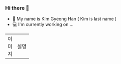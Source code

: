 ### Hi there 👋
* 🐾 My name is Kim Gyeong Han ( Kim is last name )
* 💻 I'm currently working on ...

<table>

  <tbody>
    <td width="10px">이미지</td>
    <td>설명</td>
  </tbody>
</table>

<!--
**123rudgks/123rudgks** is a ✨ _special_ ✨ repository because its `README.md` (this file) appears on your GitHub profile.

Here are some ideas to get you started:

- 🔭 I’m currently working on ...
- 🌱 I’m currently learning ...
- 👯 I’m looking to collaborate on ...
- 🤔 I’m looking for help with ...
- 💬 Ask me about ...
- 📫 How to reach me: ...
- 😄 Pronouns: ...
- ⚡ Fun fact: ...
-->
